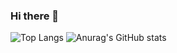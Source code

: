 ### Hi there 👋

![Top Langs](https://github-readme-stats.vercel.app/api/top-langs/?username=ctccts22&layout=compact)
![Anurag's GitHub stats](https://github-readme-stats.vercel.app/api?username=ctccts22&show_icons=true&theme=radical)

<!--
**ctccts22/ctccts22** is a ✨ _special_ ✨ repository because its `README.md` (this file) appears on your GitHub profile.

Here are some ideas to get you started:

- 🔭 I’m currently working on ...
- 🌱 I’m currently learning ...
- 👯 I’m looking to collaborate on ...
- 🤔 I’m looking for help with ...
- 💬 Ask me about ...
- 📫 How to reach me: ...
- 😄 Pronouns: ...
- ⚡ Fun fact: ...
-->
